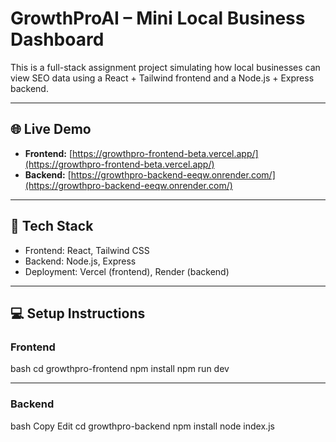 # GrowthProAI – Mini Local Business Dashboard

This is a full-stack assignment project simulating how local businesses can view SEO data using a React + Tailwind frontend and a Node.js + Express backend.

---

## 🌐 Live Demo

- **Frontend:** [https://growthpro-frontend-beta.vercel.app/](https://growthpro-frontend-beta.vercel.app/)
- **Backend:** [https://growthpro-backend-eeqw.onrender.com/](https://growthpro-backend-eeqw.onrender.com/)

---

## 🔧 Tech Stack

- Frontend: React, Tailwind CSS
- Backend: Node.js, Express
- Deployment: Vercel (frontend), Render (backend)

---

## 💻 Setup Instructions

### Frontend

bash
cd growthpro-frontend
npm install
npm run dev

----

### Backend
bash
Copy
Edit
cd growthpro-backend
npm install
node index.js
